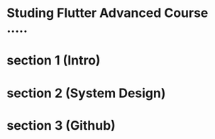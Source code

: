# Studing Flutter Advanced Course .....

# section 1 (Intro)

# section 2 (System Design)

# section 3 (Github)
